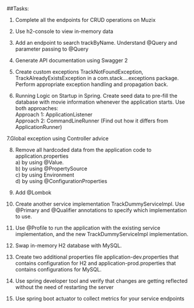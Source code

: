 ##Tasks:
1. Complete all the endpoints for CRUD operations on Muzix  

2. Use h2-console to view in-memory data  

3. Add an endpoint to search trackByName. Understand @Query and parameter passing to @Query  

4. Generate API documentation using Swagger 2  

5. Create custom exceptions TrackNotFoundException, TrackAlreadyExistsException in a
com.stack....exceptions package. Perform appropriate exception handling and propagation
back.  

6. Running Logic on Startup in Spring. Create seed data to pre-fill the database with movie
information whenever the application starts. Use both approaches:  
Approach 1: ApplicationListener<ContextRefreshedEvent>  
Approach 2: CommandLineRunner (Find out how it differs from ApplicationRunner)  

7.Global exception using Controller advice  

8. Remove all hardcoded data from the application code to application.properties  
a) by using @Value.  
b) by using @PropertySource  
c) by using Environment  
d) by using @ConfigurationProperties  

9. Add @Lombok  

10. Create another service implementation TrackDummyServiceImpl. Use @Primary and
@Qualifier annotations to specify which implementation to use.  

11. Use @Profile to run the application with the existing service implementation, and the new
TrackDummyServiceImpl implementation.  

12. Swap in-memory H2 database with MySQL.  

13. Create two additional properties file application-dev.properties that contains configuration for
H2 and application-prod.properties that contains configurations for MySQL.  

14. Use spring developer tool and verify that changes are getting reflected without the need of restarting the server  

15. Use spring boot actuator to collect metrics for your service endpoints  
